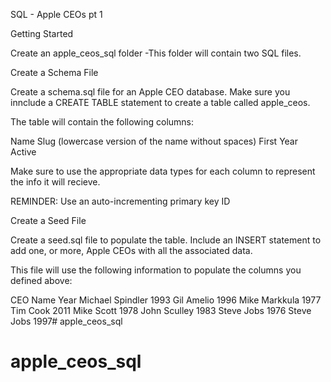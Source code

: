 SQL - Apple CEOs pt 1

Getting Started

Create an apple_ceos_sql folder -This folder will contain two SQL files.

Create a Schema File

Create a schema.sql file for an Apple CEO database.
Make sure you innclude a CREATE TABLE statement to create a table called apple_ceos.

The table will contain the following columns:

Name
Slug (lowercase version of the name without spaces)
First Year Active

Make sure to use the appropriate data types for each column to represent the info it will recieve.

REMINDER: Use an auto-incrementing primary key ID

Create a Seed File

Create a seed.sql file to populate the table. Include an INSERT statement to add one, or more, Apple CEOs with all the associated data.

This file will use the following information to populate the columns you defined above:

CEO Name Year
Michael Spindler 1993
Gil Amelio 1996
Mike Markkula 1977
Tim Cook 2011
Mike Scott 1978
John Sculley 1983
Steve Jobs 1976
Steve Jobs 1997# apple_ceos_sql

# apple_ceos_sql
